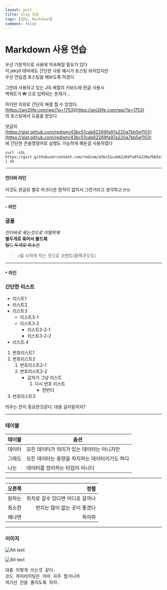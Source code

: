 ```yaml
---
layout: post
title: blog 첫글
tags: [잡담, Markdown]
comment: false
---
```

# Markdown 사용 연습

우선 기본적으로 사용에 익숙해질 필요가 있다<br>
이 jekyll 테마에도 간단한 사용 예시가 포스팅 되어있지만<br>
우선 연습겸 포스팅을 해보도록 하겠다

그런데 사용하고 있는 JIS 배열의 키보드에 한글 사용시<br>
백쿼트가 ₩ 으로 입력되는 문제가...

하지만 의외로 간단히 해결 할 수 있었다.<br>
[https://ani2life.com/wp/?p=1753](https://ani2life.com/wp/?p=1753) <br>
의 포스팅에서 도움을 받았다

댓글의<br> [https://gist.github.com/redism/43bc51cab62269fa97a220a7bb5e1103](https://gist.github.com/redism/43bc51cab62269fa97a220a7bb5e1103)<br>
에 간단한 콘솔명령어로 실행도 가능하게 해둔걸 사용하였다

```
curl -sSL https://gist.githubusercontent.com/redism/43bc51cab62269fa97a220a7bb5e1103/raw/0d55b37b60e0e0bd3d0d7f53995de0a722f9820c/kr_won_to_backquote.sh | sh
```
___
#### 언더바 라인

이것도 한글로 별로 마크다운 한적이 없어서 그런거라고 생각하고 `반성`.

---
#### - 라인

### 글꼴

_언더바로 묶는것으로 이탤릭체_<br>
**별두개로 묶어서 볼드체**<br>
~~틸드 두개로 취소선~~<br>
>`>`를 시작에 적는 것으로 코멘트(블랙쿠오트)

***
#### `*` 라인

### 간단한 리스트
* 리스트1
* 리스트2
* 리스트3
  - 리스트3-1
  - 리스트3-2
    + 리스트3-2-1
    + 리스트3-2-2
* 리스트 4

1. 번호리스트1
2. 번호리스트2
   1. 번호리스트2-1
   2. 번호리스트2-2
      * 갑자기 그냥 리스트
        1. 다시 번호 리스트
           + 한번더
3. 번호리스트3

띄우는 칸이 중요한것같다. 대충 글자밑까지?

---
### 테이블

| 테이블 | 옵션 |
| ---- | ----|
| 데이터 | 모든 데이터가 의미가 있는 데이터는 아니지만 |
| 그래도 | 모든 데이터는 용량을 차지하는 데이터이기도 하다 |
| 나는 | 데이터를 정리하는 타입이 아니다 |

---

| 오른쪽 | 정렬 |
| ----:| ----:|
| 원하는 | 위치로 갈수 있다면 어디로 갈까나 |
| 최소한 | 먼지는 많이 없는 곳이 좋겠다 |
| 왜냐면 | 목아파 |

---

### 이미지

![Alt text](https://www.w3schools.com/images/colorpicker.png "sample png")

![Alt text][id]

[id]: https://www.w3schools.com/images/colorpicker.png "same sample png"

<pre>
대충 이렇게 쓰는것 같다.
코드 하이라이팅은 아마 자주 할거니까
여기선 칸을 줄이도록 하자.
</pre>
